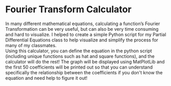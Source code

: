 # Fourier Transform Calculator
In many different mathematical equations, calculating a function’s Fourier Transformation can be very useful, but can also be very time consuming and hard to visualize. I helped to create a simple Python script for my Partial Differential Equations class to help visualize and simplify the process for many of my classmates. <br />
Using this calculator, you can define the equation in the python script (including unique functions such as hat and square functions), and the calculator will do the rest! The graph will be displayed using MatPlotLib and the first 50 coefficients will be printed out so that you can understand specifically the relationship between the coefficients if you don't know the equation and need help to figure it out!
